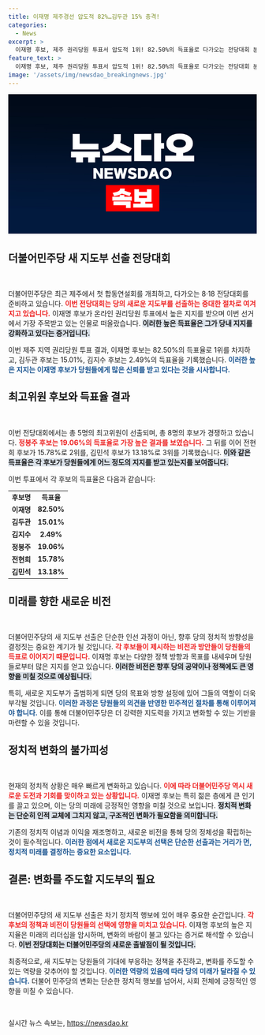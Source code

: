 ```yaml
---
title: 이재명 제주경선 압도적 82%…김두관 15% 충격!
categories:
  - News
excerpt: >
  이재명 후보, 제주 권리당원 투표서 압도적 1위! 82.50%의 득표율로 다가오는 전당대회 분위기를 뜨겁게 달구고 있다. 최고위원 후보 경합에서도 흥미진진한 경쟁이 벌어지고 있어 모두의 이목이 집중된다.
feature_text: >
  이재명 후보, 제주 권리당원 투표서 압도적 1위! 82.50%의 득표율로 다가오는 전당대회 분위기를 뜨겁게 달구고 있다. 최고위원 후보 경합에서도 흥미진진한 경쟁이 벌어지고 있어 모두의 이목이 집중된다.
image: '/assets/img/newsdao_breakingnews.jpg'
---
```


<p><img src="/assets/img/newsdao_breakingnews.jpg" alt="bookingtag 속보" /></p>

<h2 data-ke-size="size26">더불어민주당 새 지도부 선출 전당대회</h2>

<p data-ke-size="size16">&nbsp;</p>

<p>더불어민주당은 최근 제주에서 첫 합동연설회를 개최하고, 다가오는 8·18 전당대회를 준비하고 있습니다. <b><span style="color: #ee2323;">이번 전당대회는 당의 새로운 지도부를 선출하는 중대한 절차로 여겨지고 있습니다.</span></b> 이재명 후보가 온라인 권리당원 투표에서 높은 지지를 받으며 이번 선거에서 가장 주목받고 있는 인물로 떠올랐습니다. <b><span style="background-color: #21538527;">이러한 높은 득표율은 그가 당내 지지를 강화하고 있다는 증거입니다.</span></b> </p>

<p>이번 제주 지역 권리당원 투표 결과, 이재명 후보는 82.50%의 득표율로 1위를 차지하고, 김두관 후보는 15.01%, 김지수 후보는 2.49%의 득표율을 기록했습니다. <b><span style="color: #1a5490;">이러한 높은 지지는 이재명 후보가 당원들에게 많은 신뢰를 받고 있다는 것을 시사합니다.</span></b></p>

<h2 data-ke-size="size26">최고위원 후보와 득표율 결과</h2>

<p data-ke-size="size16">&nbsp;</p>

<p>이번 전당대회에서는 총 5명의 최고위원이 선출되며, 총 8명의 후보가 경쟁하고 있습니다. <b><span style="color: #ee2323;">정봉주 후보는 19.06%의 득표율로 가장 높은 결과를 보였습니다.</span></b> 그 뒤를 이어 전현희 후보가 15.78%로 2위를, 김민석 후보가 13.18%로 3위를 기록했습니다. <b><span style="background-color: #21538527;">이와 같은 득표율은 각 후보가 당원들에게 어느 정도의 지지를 받고 있는지를 보여줍니다.</span></b></p>

<p>이번 투표에서 각 후보의 득표율은 다음과 같습니다:</p>

<table>
    <tr>
        <td style="text-align: center; height: 17px;"><b>후보명</b></td>
        <td style="text-align: center; height: 17px;"><b>득표율</b></td>
    </tr>
    <tr>
        <td style="text-align: center; height: 17px;"><b>이재명</b></td>
        <td style="text-align: center; height: 17px;"><b>82.50%</b></td>
    </tr>
    <tr>
        <td style="text-align: center; height: 17px;"><b>김두관</b></td>
        <td style="text-align: center; height: 17px;"><b>15.01%</b></td>
    </tr>
    <tr>
        <td style="text-align: center; height: 17px;"><b>김지수</b></td>
        <td style="text-align: center; height: 17px;"><b>2.49%</b></td>
    </tr>
    <tr>
        <td style="text-align: center; height: 17px;"><b>정봉주</b></td>
        <td style="text-align: center; height: 17px;"><b>19.06%</b></td>
    </tr>
    <tr>
        <td style="text-align: center; height: 17px;"><b>전현희</b></td>
        <td style="text-align: center; height: 17px;"><b>15.78%</b></td>
    </tr>
    <tr>
        <td style="text-align: center; height: 17px;"><b>김민석</b></td>
        <td style="text-align: center; height: 17px;"><b>13.18%</b></td>
    </tr>
</table>

<h2 data-ke-size="size26">미래를 향한 새로운 비전</h2>

<p data-ke-size="size16">&nbsp;</p>

<p>더불어민주당의 새 지도부 선출은 단순한 인선 과정이 아닌, 향후 당의 정치적 방향성을 결정짓는 중요한 계기가 될 것입니다. <b><span style="color: #ee2323;">각 후보들이 제시하는 비전과 방안들이 당원들의 득표로 이어지기 때문입니다.</span></b> 이재명 후보는 다양한 정책 방향과 목표를 내세우며 당원들로부터 많은 지지를 얻고 있습니다. <b><span style="background-color: #21538527;">이러한 비전은 향후 당의 공약이나 정책에도 큰 영향을 미칠 것으로 예상됩니다.</span></b></p>

<p>특히, 새로운 지도부가 출범하게 되면 당의 목표와 방향 설정에 있어 그들의 역할이 더욱 부각될 것입니다. <b><span style="color: #1a5490;">이러한 과정은 당원들의 의견을 반영한 민주적인 절차를 통해 이루어져야 합니다.</span></b> 이를 통해 더불어민주당은 더 강력한 지도력을 가지고 변화할 수 있는 기반을 마련할 수 있을 것입니다.</p>

<h2 data-ke-size="size26">정치적 변화의 불가피성</h2>

<p data-ke-size="size16">&nbsp;</p>

<p>현재의 정치적 상황은 매우 빠르게 변화하고 있습니다. <b><span style="color: #ee2323;">이에 따라 더불어민주당 역시 새로운 도전과 기회를 맞이하고 있는 상황입니다.</span></b> 이재명 후보는 특히 젊은 층에게 큰 인기를 끌고 있으며, 이는 당의 미래에 긍정적인 영향을 미칠 것으로 보입니다. <b><span style="background-color: #21538527;">정치적 변화는 단순히 인적 교체에 그치지 않고, 구조적인 변화가 필요함을 의미합니다.</span></b></p>

<p>기존의 정치적 이념과 이익을 재조명하고, 새로운 비전을 통해 당의 정체성을 확립하는 것이 필수적입니다. <b><span style="color: #1a5490;">이러한 점에서 새로운 지도부의 선택은 단순한 선출과는 거리가 먼, 정치적 미래를 결정하는 중요한 요소입니다.</span></b></p>

<h2 data-ke-size="size26">결론: 변화를 주도할 지도부의 필요</h2>

<p data-ke-size="size16">&nbsp;</p>

<p>더불어민주당의 새 지도부 선출은 차기 정치적 행보에 있어 매우 중요한 순간입니다. <b><span style="color: #ee2323;">각 후보의 정책과 비전이 당원들의 선택에 영향을 미치고 있습니다.</span></b> 이재명 후보의 높은 지지율은 미래의 리더십을 암시하며, 변화의 바람이 불고 있다는 증거로 해석할 수 있습니다. <b><span style="background-color: #21538527;">이번 전당대회는 더불어민주당의 새로운 출발점이 될 것입니다.</span></b> </p>

<p>최종적으로, 새 지도부는 당원들의 기대에 부응하는 정책을 추진하고, 변화를 주도할 수 있는 역량을 갖추어야 할 것입니다. <b><span style="color: #1a5490;">이러한 역량의 있음에 따라 당의 미래가 달라질 수 있습니다.</span></b> 더불어 민주당의 변화는 단순한 정치적 행보를 넘어서, 사회 전체에 긍정적인 영향을 미칠 수 있습니다. </p>

<p data-ke-size="size16">&nbsp;</p>
실시간 뉴스 속보는, <a href="https://newsdao.kr" rel="dofollow">https://newsdao.kr</a>


